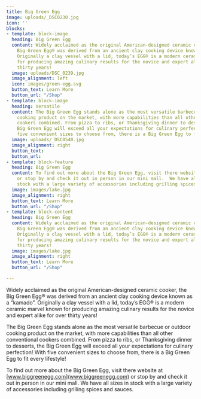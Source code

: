 ```yaml
---
title: Big Green Egg
image: uploads/_DSC0230.jpg
icon: ''
blocks:
- template: block-image
  heading: Big Green Egg
  content: Widely acclaimed as the original American-designed ceramic cooker, the
    Big Green Egg® was derived from an ancient clay cooking device known as a “kamado”.
    Originally a clay vessel with a lid, today’s EGG® is a modern ceramic marvel known
    for producing amazing culinary results for the novice and expert alike for over
    thirty years!
  image: uploads/DSC_0239.jpg
  image_alignment: left
  icon: images/green-egg.svg
  button_text: Learn More
  button_url: "/Shop"
- template: block-image
  heading: Versatile
  content: The Big Green Egg stands alone as the most versatile barbecue or outdoor
    cooking product on the market, with more capabilities than all other conventional
    cookers combined. From pizza to ribs, or Thanksgiving dinner to desserts, the
    Big Green Egg will exceed all your expectations for culinary perfection! With
    five convenient sizes to choose from, there is a Big Green Egg to fit every lifestyle!
  image: uploads/_DSC0540.jpg
  image_alignment: right
  button_text: 
  button_url: 
- template: block-feature
  heading: Big Green Egg
  content: To find out more about the Big Green Egg, visit there website at www.biggreenegg.com
    or stop by and check it out in person in our mini mall.  We have all sizes in
    stock with a large variety of accessories including grilling spices and sauces.
  image: images/lake.jpg
  image_alignment: right
  button_text: Learn More
  button_url: "/Shop"
- template: block-content
  heading: Big Green Egg
  content: Widely acclaimed as the original American-designed ceramic cooker, the
    Big Green Egg® was derived from an ancient clay cooking device known as a “kamado”.
    Originally a clay vessel with a lid, today’s EGG® is a modern ceramic marvel known
    for producing amazing culinary results for the novice and expert alike for over
    thirty years!
  image: images/lake.jpg
  image_alignment: right
  button_text: Learn More
  button_url: "/Shop"

---
```

Widely acclaimed as the original American-designed ceramic cooker, the Big Green Egg® was derived from an ancient clay cooking device known as a “kamado”. Originally a clay vessel with a lid, today’s EGG® is a modern ceramic marvel known for producing amazing culinary results for the novice and expert alike for over thirty years!

The Big Green Egg stands alone as the most versatile barbecue or outdoor cooking product on the market, with more capabilities than all other conventional cookers combined. From pizza to ribs, or Thanksgiving dinner to desserts, the Big Green Egg will exceed all your expectations for culinary perfection! With five convenient sizes to choose from, there is a Big Green Egg to fit every lifestyle!

To find out more about the Big Green Egg, visit there website at [www.biggreenegg.com](www.biggreenegg.com) or stop by and check it out in person in our mini mall.  We have all sizes in stock with a large variety of accessories including grilling spices and sauces.
